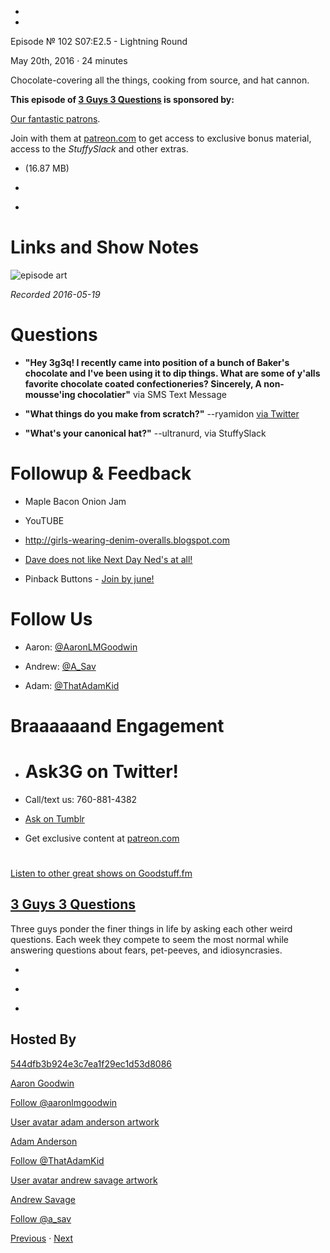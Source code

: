 -

-

Episode № 102 S07:E2.5 - Lightning Round

May 20th, 2016 · 24 minutes

Chocolate-covering all the things, cooking from source, and hat cannon.

**This episode of [3 Guys 3 Questions](/3g3q) is sponsored by:**

[Our fantastic patrons](http://www.patreon.com/3g3q).

Join with them at [patreon.com](http://www.patreon.com/3g3q) to get access to exclusive bonus material, access to the _StuffySlack_ and other extras.

- [](http://podcasts-1.feedpress.co/13789/3G3Q%20-%20S07E02_5.mp3)(16.87 MB)

- [](http://twitter.com/intent/tweet?text=3%20Guys%203%20Questions%20%E2%84%96%20102%20on%20@goodstuff_fm%20-%20http://goodstuff.fm/3g3q/102)

- [](http://www.facebook.com/sharer/sharer.php?u=http://goodstuff.fm/3g3q/102)

# Links and Show Notes

![episode art](http://l.gdwn.co/1tmi.jpg)

_Recorded 2016-05-19_

# Questions

- **"Hey 3g3q! I recently came into position of a bunch of Baker's chocolate and I've been using it to dip things. What are some of y'alls favorite chocolate coated confectioneries? Sincerely, A non-mousse'ing chocolatier"** via SMS Text Message

- **"What things do you make from scratch?"** --ryamidon [via Twitter](https://twitter.com/1541712684/status/730458741372379136)

- **"What's your canonical hat?"** --ultranurd, via StuffySlack

# Followup & Feedback

- Maple Bacon Onion Jam

- YouTUBE

- <http://girls-wearing-denim-overalls.blogspot.com>

- [Dave does not like Next Day Ned's at all!](http://l.gdwn.co/10iU2.jpg)

- Pinback Buttons - [Join by june!](htto://patreon.com/3g3q)

# Follow Us

- Aaron: [@AaronLMGoodwin](http://twitter.com/aaronlmgoodwin)

- Andrew: [@A_Sav](http://twitter.com/a_sav)

- Adam: [@ThatAdamKid](http://twitter.com/thatadamkid)

# Braaaaaand Engagement

- # Ask3G on Twitter!

- Call/text us: 760-881-4382

- [Ask on Tumblr](http://3g3q.co/ask)

- Get exclusive content at [patreon.com](http://www.patreon.com/3g3q)

#

[Listen to other great shows on Goodstuff.fm](http://www.goodstuff.fm)

## [3 Guys 3 Questions](/3g3q)

Three guys ponder the finer things in life by asking each other weird questions. Each week they compete to seem the most normal while answering questions about fears, pet-peeves, and idiosyncrasies.

- [](https://itunes.apple.com/us/podcast/3-guys-3-questions/id914129482)

- [](http://feed.3g3q.co/)

- [](mailto:3guys3questions@gmail.com?cc=sponsorship%40goodstuff.fm&subject=%5BGoodStuff%20FM%5D%20Sponsorship%20Inquiry%20for%203%20Guys%203%20Questions)

## Hosted By

[544dfb3b924e3c7ea1f29ec1d53d8086](/people/aaron-goodwin)[](http://gravatar.com/avatar/544dfb3b924e3c7ea1f29ec1d53d8086.png?s=300&r=pg)

[Aaron Goodwin](/people/aaron-goodwin)

[Follow @aaronlmgoodwin](https://twitter.com/aaronlmgoodwin)

[User avatar adam anderson artwork](/people/adam-anderson)[](https://goodstuffs3.s3.amazonaws.com/uploads/user/avatar/89/user_avatar_adam-anderson_artwork.png)

[Adam Anderson](/people/adam-anderson)

[Follow @ThatAdamKid](https://twitter.com/ThatAdamKid)

[User avatar andrew savage artwork](/people/andrew-savage)[](https://goodstuffs3.s3.amazonaws.com/uploads/user/avatar/95/user_avatar_andrew-savage_artwork.png)

[Andrew Savage](/people/andrew-savage)

[Follow @a_sav](https://twitter.com/a_sav)

[Previous](/3g3q/101) · [Next](/3g3q/103)
